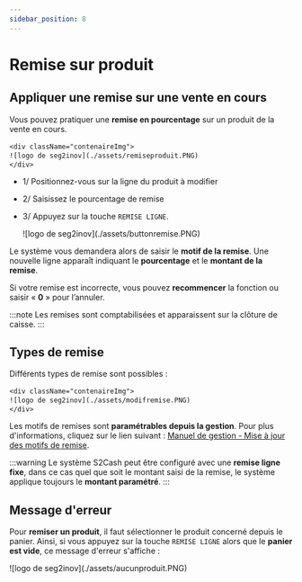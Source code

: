 ```yaml
---
sidebar_position: 8
---
```


# Remise sur produit

## Appliquer une remise sur une vente en cours

Vous pouvez pratiquer une **remise en pourcentage** sur un produit de la vente en cours.


    <div className="contenaireImg">
    ![logo de seg2inov](./assets/remiseproduit.PNG)
    </div>


- 1/  Positionnez-vous sur la ligne du produit à modifier

- 2/  Saisissez le pourcentage de remise

- 3/ Appuyez sur la touche ```REMISE LIGNE```.


    <div className="contenaireImg">
    ![logo de seg2inov](./assets/buttonremise.PNG)
    </div>

Le système vous demandera alors de saisir le **motif de la remise**.
Une nouvelle ligne apparaît indiquant le **pourcentage** et le **montant de la remise**.


Si votre remise est incorrecte, vous pouvez **recommencer** la fonction ou saisir « **0** » pour l’annuler.

:::note
Les remises sont comptabilisées et apparaissent sur la clôture de caisse.
:::

## Types de remise

Différents types de remise sont possibles :

    <div className="contenaireImg">
    ![logo de seg2inov](./assets/modifremise.PNG)
    </div>

Les motifs de remises sont **paramétrables depuis la gestion**. Pour plus d'informations, cliquez sur le lien suivant : [Manuel de gestion - Mise à jour des motifs de remise](https://aide.seg2inov.fr/docs/manuel-gestion/prix-promotions/mise-a-jour-motifs-remise). 

:::warning
Le système S2Cash peut être configuré avec une **remise ligne fixe**, dans ce cas quel que soit le montant saisi de la remise, le système applique toujours le **montant paramétré**.
:::

## Message d'erreur 

Pour **remiser un produit**, il faut sélectionner le produit concerné depuis le panier. Ainsi, si vous appuyez sur la touche ```REMISE LIGNE``` alors que le **panier est vide**, ce message d'erreur s'affiche : 

<div className="contenaireImg">
    ![logo de seg2inov](./assets/aucunproduit.PNG)
    </div>